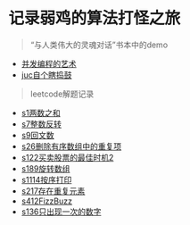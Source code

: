 # 记录弱鸡的算法打怪之旅

> “与人类伟大的灵魂对话”书本中的demo
- [并发编程的艺术](./src/xyz/mingliao/concurrent_art)
- [juc自个瞎捣鼓](./src/xyz/mingliao/else_java_basic/juc)
> leetcode解题记录
- [s1两数之和](src/xyz/mingliao/leetcode/s1两数之和/Solution.java)
- [s7整数反转](src/xyz/mingliao/leetcode/s7整数反转/Solution.java)
- [s9回文数](src/xyz/mingliao/leetcode/s9回文数/Solution.java)
- [s26删除有序数组中的重复项](src/xyz/mingliao/leetcode/s26删除有序数组中的重复项/Solution.java)
- [s122买卖股票的最佳时机2](src/xyz/mingliao/leetcode/s122买卖股票的最佳时机2/Solution.java)
- [s189旋转数组](src/xyz/mingliao/leetcode/s189旋转数组/Solution.java)
- [s1114按序打印](src/xyz/mingliao/leetcode/s1114按序打印/Foo.java)
- [s217存在重复元素](src/xyz/mingliao/leetcode/s217存在重复元素/Solution.java)
- [s412FizzBuzz](src/xyz/mingliao/leetcode/s412FizzBuzz/Solution.java)
- [s136只出现一次的数字](src/xyz/mingliao/leetcode/s136只出现一次的数字/Solution.java)